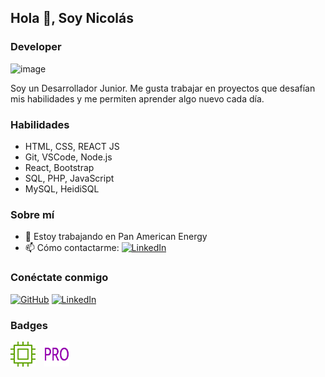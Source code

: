 ## Hola 👋, Soy Nicolás
### Developer
![image](https://github.com/user-attachments/assets/6a13480a-a902-4138-89ef-e6dfd069164f)

Soy un Desarrollador Junior. Me gusta trabajar en proyectos que desafían mis habilidades y me permiten aprender algo nuevo cada día.

### Habilidades
- HTML, CSS, REACT JS
- Git, VSCode, Node.js
- React, Bootstrap
- SQL, PHP, JavaScript
- MySQL, HeidiSQL

### Sobre mí
- 🔭 Estoy trabajando en Pan American Energy
- 📫 Cómo contactarme: [![LinkedIn](https://img.shields.io/badge/-LinkedIn-blue?style=flat-square&logo=Linkedin&logoColor=white&link=https://www.linkedin.com/in/nicolas-seijas-222909263/)](https://www.linkedin.com/in/nicolas-seijas-222909263/)

### Conéctate conmigo
[![GitHub](https://img.shields.io/badge/-GitHub-181717?style=flat-square&logo=github&logoColor=white&link=https://github.com/NicolasSeij)](https://github.com/NicolasSeij)
[![LinkedIn](https://img.shields.io/badge/-LinkedIn-blue?style=flat-square&logo=Linkedin&logoColor=white&link=https://www.linkedin.com/in/nicolas-seijas-222909263/)](https://www.linkedin.com/in/nicolas-seijas-222909263/)

### Badges
<a href='https://docs.github.com/en/developers'><img src='https://raw.githubusercontent.com/acervenky/animated-github-badges/master/assets/devbadge.gif' width='40' height='40'></a> <a href='https://github.com/pricing'><img src='https://raw.githubusercontent.com/acervenky/animated-github-badges/master/assets/pro.gif' width='40' height='40'></a>
